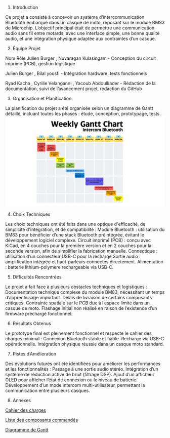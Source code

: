 1. Introduction

Ce projet a consisté à concevoir un système d’intercommunication Bluetooth embarqué dans un casque de moto, reposant sur le module BM83 de Microchip. L’objectif principal était de permettre une communication audio sans fil entre motards, avec une interface simple, une bonne qualité audio, et une intégration physique adaptée aux contraintes d’un casque.

2. Équipe Projet

Nom	                                    Rôle
Julien Burger , Nuvaragan Kulasingam	- Conception du circuit imprimé (PCB), gestion logistique

Julien Burger , Bilal yousfi -	Intégration hardware, tests fonctionnels

Ryad Kacha , Cyrille Velanganni , Yacoub Abdoulkader -	Rédaction de la documentation, suivi de l’avancement projet, rédaction du GitHub

3. Organisation et Planification

La planification du projet a été organisée selon un diagramme de Gantt détaillé, incluant toutes les phases : étude, conception, prototypage, tests.
![Diagramme de Gantt](./Weekly%20Gantt%20Chart%20Intercom%20Bluetooth.png)

  
4. Choix Techniques

Les choix techniques ont été faits dans une optique d'efficacité, de simplicité d'intégration, et de compatibilité :
Module Bluetooth : utilisation du BM83 pour bénéficier d’une stack Bluetooth préintégrée, évitant le développement logiciel complexe.
Circuit imprimé (PCB) : conçu avec KiCad, en 4 couches pour la première version et en 2 couches pour la seconde version, afin de simplifier la fabrication manuelle.
Connectique : utilisation d’un connecteur USB-C pour la recharge 
Sortie audio : amplification intégrée et haut-parleurs connectés directement.
Alimentation : batterie lithium-polymère rechargeable via USB-C.
  
5. Difficultés Rencontrées

Le projet a fait face à plusieurs obstacles techniques et logistiques :
Documentation technique complexe du module BM83, nécessitant un temps d’apprentissage important.
Délais de livraison de certains composants critiques.
Contrainte spatiale sur le PCB due à l’espace limité dans un casque de moto.
Flashage initial non réalisé en raison de l’existence d’un firmware préchargé fonctionnel.
  
6. Résultats Obtenus

Le prototype final est pleinement fonctionnel et respecte le cahier des charges minimal :
Connexion Bluetooth stable et fiable.
Recharge via USB-C opérationnelle.
Intégration physique réussie dans un casque moto standard.
  
7. Pistes d’Amélioration

Des évolutions futures ont été identifiées pour améliorer les performances et les fonctionnalités :
Passage à une sortie audio stéréo.
Intégration d’un système de réduction active de bruit (filtrage DSP).
Ajout d’un afficheur OLED pour afficher l’état de connexion ou le niveau de batterie.
Développement d’un mode intercom multi-utilisateur, permettant la communication entre plusieurs casques.

8. Annexes

[Cahier des charges](./Gestion%20de%20projet/cahier_des_charges.md)

[Liste des composants commandés](./Gestion%20de%20projet/composants.md)

[Diagramme de Gantt](./Gestion%20de%20projet/Weekly%20Gantt%20Chart%20Intercom%20Bluetooth.png)


